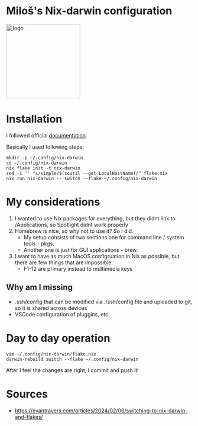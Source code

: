 # Miloš's Nix-darwin configuration

[<img src="https://daiderd.com/nix-darwin/images/nix-darwin.png" width="200px" alt="logo" />](https://github.com/LnL7/nix-darwin)

# Installation

I followed official [documentation](https://github.com/LnL7/nix-darwin?tab=readme-ov-file#getting-started).

Basically I used following steps:

```
mkdir -p ~/.config/nix-darwin
cd ~/.config/nix-darwin
nix flake init -t nix-darwin
sed -i '' "s/simple/$(scutil --get LocalHostName)/" flake.nix
nix run nix-darwin -- switch --flake ~/.config/nix-darwin
```

# My considerations

1. I wanted to use Nix packages for everything, but they didnt link to /Applications, so Spotlight didnt work properly
2. Homebrew is nice, so why not to use it? So I did.
   - My setup consists of two sections one for command line / system tools - pkgs.
   - Another one is just for GUI applications - brew.  
3. I want to have as much MacOS configruation in Nix as possible, but there are few things that are impossible:
    -  F1-12 are primary instead to multimedia keys

## Why am I missing

- .ssh/config that can be modified via ./ssh/config file and uploaded to git, so it is shared across devices
- VSCode configuration of pluggins, etc.


# Day to day operation

```
vim ~/.config/nix-darwin/flake.nix
darwin-rebuild switch --flake ~/.config/nix-darwin
```

After I feel the changes are right, I commit and push it!



# Sources
- https://evantravers.com/articles/2024/02/06/switching-to-nix-darwin-and-flakes/
